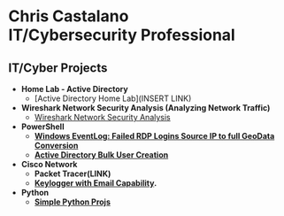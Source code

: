 <h1>Chris Castalano <br/>IT</a>/Cybersecurity Professional</a>

<h2>IT/Cyber Projects</h2>

- <b>Home Lab - Active Directory</b>
  - [Active Directory Home Lab](INSERT LINK)
- <b>Wireshark Network Security Analysis (Analyzing Network Traffic)</b>
  - [Wireshark Network Security Analysis](https://www.coursera.org/account/accomplishments/verify/DRNVQ05S4DWE) <b>
- <b>PowerShell</b>
  - [Windows EventLog: Failed RDP Logins Source IP to full GeoData Conversion](LINK)
  - [Active Directory Bulk User Creation](LINK)
- <b>Cisco Network </b>
  - Packet Tracer(LINK)
  - [Keylogger with Email Capability](LINK).
- <b>Python</b>
  - [Simple Python Projs](https://github.com/castalanoc/python_proj/blob/main/class_database.py)

<!--
**castalanoc/castalanoc** is a ✨ _special_ ✨ repository because its `README.md` (this file) appears on your GitHub profile.

Here are some ideas to get you started:

- 🔭 I’m currently working on ...
- 🌱 I’m currently learning ...
- 👯 I’m looking to collaborate on ...
- 🤔 I’m looking for help with ...
- 💬 Ask me about ...
- 📫 How to reach me: ...
- 😄 Pronouns: ...
- ⚡ Fun fact: ...
-->

